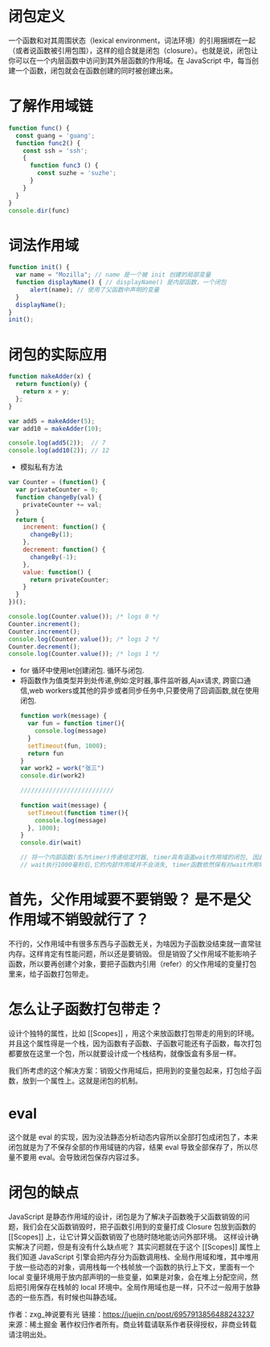 # 闭包定义

一个函数和对其周围状态（lexical environment，词法环境）的引用捆绑在一起（或者说函数被引用包围），这样的组合就是闭包（closure）。也就是说，闭包让你可以在一个内层函数中访问到其外层函数的作用域。在 JavaScript 中，每当创建一个函数，闭包就会在函数创建的同时被创建出来。

# 了解作用域链

```js
function func() {
  const guang = 'guang';
  function func2() {
    const ssh = 'ssh';
    {
      function func3 () {
        const suzhe = 'suzhe';
      }
    }
  }
}
console.dir(func)
```

# 词法作用域
```js
function init() {
  var name = "Mozilla"; // name 是一个被 init 创建的局部变量
  function displayName() { // displayName() 是内部函数，一个闭包
      alert(name); // 使用了父函数中声明的变量
  }
  displayName();
}
init();
```

# 闭包的实际应用

```js
function makeAdder(x) {
  return function(y) {
    return x + y;
  };
}

var add5 = makeAdder(5);
var add10 = makeAdder(10);

console.log(add5(2));  // 7
console.log(add10(2)); // 12

```

- 模拟私有方法
```js
var Counter = (function() {
  var privateCounter = 0;
  function changeBy(val) {
    privateCounter += val;
  }
  return {
    increment: function() {
      changeBy(1);
    },
    decrement: function() {
      changeBy(-1);
    },
    value: function() {
      return privateCounter;
    }
  }
})();

console.log(Counter.value()); /* logs 0 */
Counter.increment();
Counter.increment();
console.log(Counter.value()); /* logs 2 */
Counter.decrement();
console.log(Counter.value()); /* logs 1 */

```

- for 循环中使用let创建闭包.  循环与闭包.
- 将函数作为值类型并到处传递,例如:定时器,事件监听器,Ajax请求, 跨窗口通信,web workers或其他的异步或者同步任务中,只要使用了回调函数,就在使用闭包.
  ```js
  function work(message) {
    var fun = function timer(){
      console.log(message)
    }
    setTimeout(fun, 1000); 
    return fun
  }
  var work2 = work("张三")
  console.dir(work2)

  //////////////////////////
 
  function wait(message) {
    setTimeout(function timer(){
      console.log(message)
    }, 1000); 
  }
  console.dir(wait)

  // 将一个内部函数(名为timer)传递给定时器, timer具有涵盖wait作用域的闭包, 因此还保有对变量message的引用. 
  // wait执行1000毫秒后,它的内部作用域并不会消失, timer函数依然保有对wait作用域的闭包.
  ```

# 首先，父作用域要不要销毁？ 是不是父作用域不销毁就行了？
不行的，父作用域中有很多东西与子函数无关，为啥因为子函数没结束就一直常驻内存。这样肯定有性能问题，所以还是要销毁。 但是销毁了父作用域不能影响子函数，所以要再创建个对象，要把子函数内引用（refer）的父作用域的变量打包里来，给子函数打包带走。

# 怎么让子函数打包带走？
设计个独特的属性，比如 [[Scopes]] ，用这个来放函数打包带走的用到的环境。并且这个属性得是一个栈，因为函数有子函数、子函数可能还有子函数，每次打包都要放在这里一个包，所以就要设计成一个栈结构，就像饭盒有多层一样。

我们所考虑的这个解决方案：销毁父作用域后，把用到的变量包起来，打包给子函数，放到一个属性上。这就是闭包的机制。

# eval
这个就是 eval 的实现，因为没法静态分析动态内容所以全部打包成闭包了，本来闭包就是为了不保存全部的作用域链的内容，结果 eval 导致全部保存了，所以尽量不要用 eval。会导致闭包保存内容过多。


# 闭包的缺点
JavaScript 是静态作用域的设计，闭包是为了解决子函数晚于父函数销毁的问题，我们会在父函数销毁时，把子函数引用到的变量打成 Closure 包放到函数的 [[Scopes]] 上，让它计算父函数销毁了也随时随地能访问外部环境。
这样设计确实解决了问题，但是有没有什么缺点呢？
其实问题就在于这个 [[Scopes]] 属性上
我们知道 JavaScript 引擎会把内存分为函数调用栈、全局作用域和堆，其中堆用于放一些动态的对象，调用栈每一个栈帧放一个函数的执行上下文，里面有一个 local 变量环境用于放内部声明的一些变量，如果是对象，会在堆上分配空间，然后把引用保存在栈帧的 local 环境中。全局作用域也是一样，只不过一般用于放静态的一些东西，有时候也叫静态域。


作者：zxg_神说要有光
链接：https://juejin.cn/post/6957913856488243237
来源：稀土掘金
著作权归作者所有。商业转载请联系作者获得授权，非商业转载请注明出处。